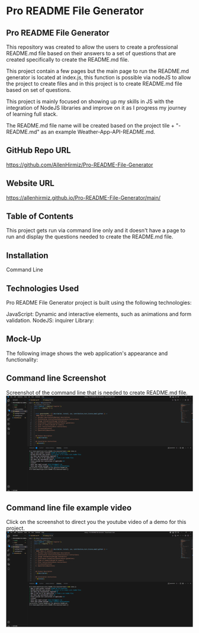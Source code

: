 # Pro README File Generator

## Pro README File Generator
This repository was created to allow the users to create a professional README.md file based on their answers to a set of questions that are created specifically to create the README.md file.

This project contain a few pages but the main page to run the README.md generator is located at index.js, this function is possible via nodeJS to allow the project to create files and in this project is to create README.md file based on set of questions.

This project is mainly focused on showing up my skills in JS with the integration of NodeJS libraries and improve on it as I progress my journey of learning full stack. 

The README.md file name will be created based on the project tile + "-README.md" as an example Weather-App-API-README.md.
## GitHub Repo URL
https://github.com/AllenHirmiz/Pro-README-File-Generator

## Website URL
https://allenhirmiz.github.io/Pro-README-File-Generator/main/

## Table of Contents
This project gets run via command line only and it doesn't have a page to run and display the questions needed to create the README.md file.

## Installation
Command Line
## Technologies Used
Pro README File Generator project is built using the following technologies:

JavaScript: Dynamic and interactive elements, such as animations and form validation.
NodeJS:
inquirer Library: 


## Mock-Up

The following image shows the web application's appearance and functionality:


## Command line Screenshot
Screenshot of the command line that is needed to create README.md file. 
![Screenshot of the command line that is needed to create README.md file](./Assets/images/command-line.png)

## Command line file example video
Click on the screenshot to direct you the youtube video of a demo for this project.
[![Watch the video](./assets/images/command-line.png)](https://www.youtube.com/watch?v=09bcJ57QnHo)